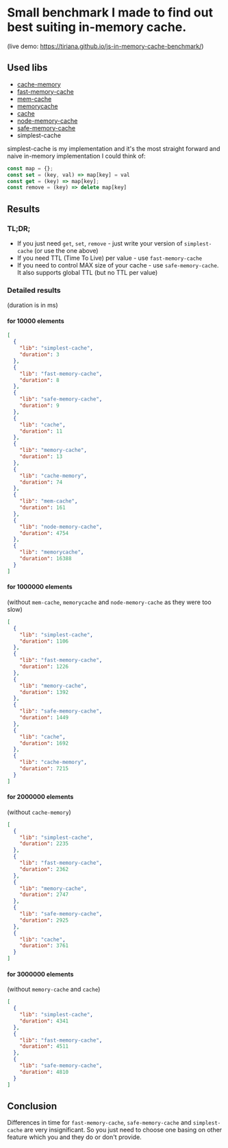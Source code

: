 # Small benchmark I made to find out best suiting in-memory cache.
(live demo: https://tiriana.github.io/js-in-memory-cache-benchmark/)

## Used libs
*   [cache-memory](https://www.npmjs.com/package/cache-memory)
*   [fast-memory-cache](https://www.npmjs.com/package/fast-memory-cache)
*   [mem-cache](https://www.npmjs.com/package/mem-cache)
*   [memorycache](https://www.npmjs.com/package/memorycache)
*   [cache](https://www.npmjs.com/package/cache)
*   [node-memory-cache](https://www.npmjs.com/package/node-memory-cache)
*   [safe-memory-cache](https://www.npmjs.com/package/safe-memory-cache)
*   simplest-cache

simplest-cache is my implementation and it's the most straight forward and naive in-memory implementation I could think of:
```javascript
const map = {};
const set = (key, val) => map[key] = val
const get = (key) => map[key];
const remove = (key) => delete map[key]
```
## Results

### TL;DR;

* If you just need `get`, `set`, `remove` - just write your version of  `simplest-cache` (or use the one above)
* If you need TTL (Time To Live) per value - use `fast-memory-cache`
* If you need to control MAX size of your cache - use `safe-memory-cache`. It also supports global TTL (but no TTL per value)

### Detailed results
(duration is in ms)

#### for 10000 elements

```json
[
  {
    "lib": "simplest-cache",
    "duration": 3
  },
  {
    "lib": "fast-memory-cache",
    "duration": 8
  },
  {
    "lib": "safe-memory-cache",
    "duration": 9
  },
  {
    "lib": "cache",
    "duration": 11
  },
  {
    "lib": "memory-cache",
    "duration": 13
  },
  {
    "lib": "cache-memory",
    "duration": 74
  },
  {
    "lib": "mem-cache",
    "duration": 161
  },
  {
    "lib": "node-memory-cache",
    "duration": 4754
  },
  {
    "lib": "memorycache",
    "duration": 16388
  }
]
```

#### for 1000000 elements
(without `mem-cache`, `memorycache` and `node-memory-cache` as they were too slow)

```json
[
  {
    "lib": "simplest-cache",
    "duration": 1106
  },
  {
    "lib": "fast-memory-cache",
    "duration": 1226
  },
  {
    "lib": "memory-cache",
    "duration": 1392
  },
  {
    "lib": "safe-memory-cache",
    "duration": 1449
  },
  {
    "lib": "cache",
    "duration": 1692
  },
  {
    "lib": "cache-memory",
    "duration": 7215
  }
]
```

#### for 2000000 elements
(without `cache-memory`)

```json
[
  {
    "lib": "simplest-cache",
    "duration": 2235
  },
  {
    "lib": "fast-memory-cache",
    "duration": 2362
  },
  {
    "lib": "memory-cache",
    "duration": 2747
  },
  {
    "lib": "safe-memory-cache",
    "duration": 2925
  },
  {
    "lib": "cache",
    "duration": 3761
  }
]
```

#### for 3000000 elements
(without `memory-cache` and `cache`)

```json
[
  {
    "lib": "simplest-cache",
    "duration": 4341
  },
  {
    "lib": "fast-memory-cache",
    "duration": 4511
  },
  {
    "lib": "safe-memory-cache",
    "duration": 4810
  }
]
```

## Conclusion

Differences in time for `fast-memory-cache`, `safe-memory-cache` and `simplest-cache` are very insignificant. So you just need to choose one basing on other feature which you and they do or don't provide.
